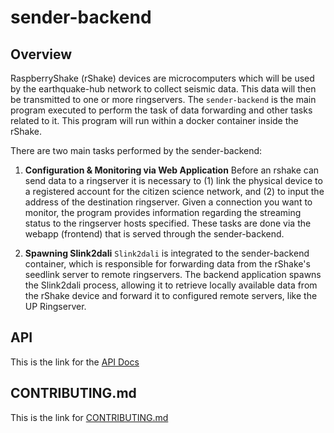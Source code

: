 sender-backend
==========================

## Overview

RaspberryShake (rShake) devices are microcomputers which will be used by the earthquake-hub network to collect seismic data. This data will then be transmitted to one or more ringservers. The `sender-backend` is the main program executed to perform the task of data forwarding and other tasks related to it. This program will run within a docker container inside the rShake.

There are two main tasks performed by the sender-backend:

1. **Configuration & Monitoring via Web Application**
  Before an rshake can send data to a ringserver it is necessary to (1) link the physical device to a registered account for the citizen science network, and (2) to input the address of the destination ringserver.
  Given a connection you want to monitor, the program provides information regarding the streaming status to the ringserver hosts specified.
  These tasks are done via the webapp (frontend) that is served through the sender-backend.
>
2. **Spawning Slink2dali**
  `Slink2dali` is integrated to the sender-backend container, which is responsible for forwarding data from the rShake's seedlink server to remote ringservers. The backend application spawns the Slink2dali process, allowing it to retrieve locally available data from the rShake device and forward it to configured remote servers, like the UP Ringserver.

## API

This is the link for the [API Docs](https://alyssapatricia.github.io/ui/sender-backend/api-docs/)


## CONTRIBUTING.md
This is the link for [CONTRIBUTING.md](https://github.com/UPRI-earthquake/sender-backend/blob/main/CONTRIBUTING.md)
